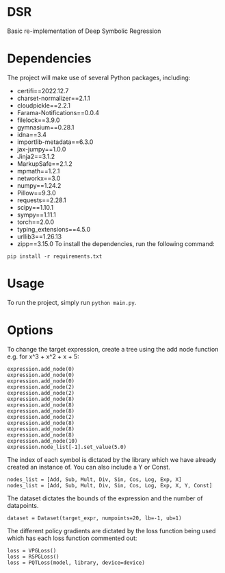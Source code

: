 # DSR
Basic re-implementation of Deep Symbolic Regression

# Dependencies
The project will make use of several Python packages, including:
- certifi==2022.12.7
- charset-normalizer==2.1.1
- cloudpickle==2.2.1
- Farama-Notifications==0.0.4
- filelock==3.9.0
- gymnasium==0.28.1
- idna==3.4
- importlib-metadata==6.3.0
- jax-jumpy==1.0.0
- Jinja2==3.1.2
- MarkupSafe==2.1.2
- mpmath==1.2.1
- networkx==3.0
- numpy==1.24.2
- Pillow==9.3.0
- requests==2.28.1
- scipy==1.10.1
- sympy==1.11.1
- torch==2.0.0
- typing_extensions==4.5.0
- urllib3==1.26.13
- zipp==3.15.0
To install the dependencies, run the following command:

`pip install -r requirements.txt`

# Usage
To run the project, simply run `python main.py`.

# Options
To change the target expression, create a tree using the add node function e.g. for x^3 + x^2 + x + 5:
```
expression.add_node(0)
expression.add_node(0)
expression.add_node(0)
expression.add_node(2)
expression.add_node(2)
expression.add_node(8)
expression.add_node(8)
expression.add_node(8)
expression.add_node(2)
expression.add_node(8)
expression.add_node(8)
expression.add_node(8)
expression.add_node(10)
expression.node_list[-1].set_value(5.0)
```
The index of each symbol is dictated by the library which we have already created an instance of. You can also include a Y or Const.
```
nodes_list = [Add, Sub, Mult, Div, Sin, Cos, Log, Exp, X]
nodes_list = [Add, Sub, Mult, Div, Sin, Cos, Log, Exp, X, Y, Const]
```


The dataset dictates the bounds of the expression and the number of datapoints.
```
dataset = Dataset(target_expr, numpoints=20, lb=-1, ub=1)
```

The different policy gradients are dictated by the loss function being used which has each loss function commented out:
```
loss = VPGLoss()
loss = RSPGLoss()
loss = PQTLoss(model, library, device=device)
```